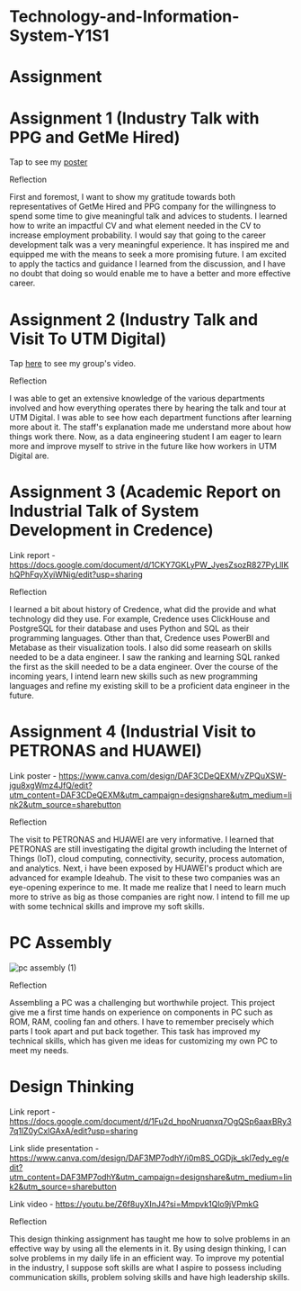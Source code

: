# Technology-and-Information-System-Y1S1

# Assignment
# Assignment 1 (Industry Talk with PPG and GetMe Hired)

Tap to see my [poster](https://github.com/Gonjengg/Technology-and-Information-System-Y1S1/blob/main/Poster%20Career%20Development.png)

Reflection

First and foremost, I want to show my gratitude towards both representatives of GetMe Hired and PPG company for the willingness to spend some time to give meaningful talk and advices to students. I learned how to write an impactful CV and what element needed in the CV to increase employment probability. I would say that going to the career development talk was a very meaningful experience. It has inspired me and equipped me with the means to seek a more promising future. I am excited to apply the tactics and guidance I learned from the discussion, and I have no doubt that doing so would enable me to have a better and more effective career.

# Assignment 2 (Industry Talk and Visit To UTM Digital)

Tap [here](https://drive.google.com/file/d/1gj3ZSjccht-sYQGOkYyKt3p3-2K8n4Fp/view?usp=drivesdk) to see my group's video.

Reflection

I was able to get an extensive knowledge of the various departments involved and how everything operates there by hearing the talk and tour at UTM Digital. I was able to see how each department functions after learning more about it. The staff's explanation made me understand more about how things work there. Now, as a data engineering student I am eager to learn more and improve myself to strive in the future like how workers in UTM Digital are. 

# Assignment 3 (Academic Report on Industrial Talk of System Development in Credence)

Link report - <https://docs.google.com/document/d/1CKY7GKLyPW_JyesZsozR827PyLllKhQPhFqyXyiWNig/edit?usp=sharing>

Reflection 

I learned a bit about history of Credence, what did the provide and what technology did they use. For example, Credence uses ClickHouse and PostgreSQL for their database and uses Python and SQL as their programming languages. Other than that, Credence uses PowerBI and Metabase as their visualization tools. I also did some reasearh on skills needed to be a data engineer. I saw the ranking and learning SQL ranked the first as the skill needed to be a data engineer. Over the course of the incoming years, I intend learn new skills such as new programming languages and refine my existing skill to be a proficient data engineer in the future. 

# Assignment 4 (Industrial Visit to PETRONAS and HUAWEI)

Link poster - <https://www.canva.com/design/DAF3CDeQEXM/vZPQuXSW-jgu8xgWmz4JfQ/edit?utm_content=DAF3CDeQEXM&utm_campaign=designshare&utm_medium=link2&utm_source=sharebutton>

Reflection

The visit to PETRONAS and HUAWEI are very informative. I learned that PETRONAS are still investigating the digital growth including the Internet of Things (IoT), cloud computing, connectivity, security, process automation, and analytics. Next, i have been exposed by HUAWEI's product which are advanced for example Ideahub. The visit to these two companies was an eye-opening experince to me. It made me realize that I need to learn much more to strive as big as those companies are right now. I intend to fill me up with some technical skills and improve my soft skills.

# PC Assembly

![pc assembly (1)](https://github.com/Gonjengg/Technology-and-Information-System-Y1S1/assets/148249930/9902666e-e1c7-4267-81ce-9abf869d04cd)



Reflection

Assembling a PC was a challenging but worthwhile project. This project give me a first time hands on experience on components in PC such as ROM, RAM, cooling fan and others. I have to remember precisely which parts I took apart and put back together. This task has improved my technical skills, which has given me ideas for customizing my own PC to meet my needs.

# Design Thinking

Link report - <https://docs.google.com/document/d/1Fu2d_hpoNruqnxq7OgQSp6aaxBRy37q1lZ0yCxlGAxA/edit?usp=sharing>

Link slide presentation - <https://www.canva.com/design/DAF3MP7odhY/i0m8S_OGDjk_skl7edy_eg/edit?utm_content=DAF3MP7odhY&utm_campaign=designshare&utm_medium=link2&utm_source=sharebutton>

Link video - <https://youtu.be/Z6f8uyXInJ4?si=Mmpvk1Qlo9jVPmkG>

Reflection

This design thinking assignment has taught me how to solve problems in an effective way by using all the elements in it. By using design thinking, I can solve problems in my daily life in an efficient way. To improve my potential in the industry, I suppose soft skills are what I aspire to possess including communication skills, problem solving skills and have high leadership skills.





